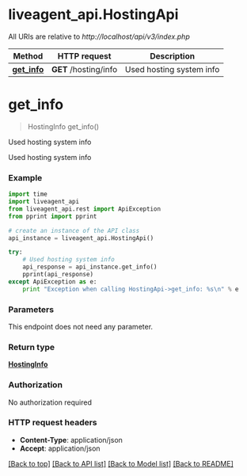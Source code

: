 # liveagent_api.HostingApi

All URIs are relative to *http://localhost/api/v3/index.php*

Method | HTTP request | Description
------------- | ------------- | -------------
[**get_info**](HostingApi.md#get_info) | **GET** /hosting/info | Used hosting system info


# **get_info**
> HostingInfo get_info()

Used hosting system info

Used hosting system info

### Example 
```python
import time
import liveagent_api
from liveagent_api.rest import ApiException
from pprint import pprint

# create an instance of the API class
api_instance = liveagent_api.HostingApi()

try: 
    # Used hosting system info
    api_response = api_instance.get_info()
    pprint(api_response)
except ApiException as e:
    print "Exception when calling HostingApi->get_info: %s\n" % e
```

### Parameters
This endpoint does not need any parameter.

### Return type

[**HostingInfo**](HostingInfo.md)

### Authorization

No authorization required

### HTTP request headers

 - **Content-Type**: application/json
 - **Accept**: application/json

[[Back to top]](#) [[Back to API list]](../README.md#documentation-for-api-endpoints) [[Back to Model list]](../README.md#documentation-for-models) [[Back to README]](../README.md)


